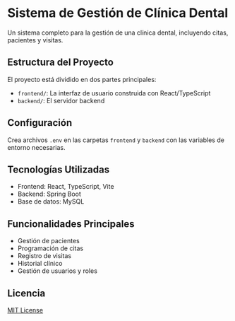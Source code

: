 # Sistema de Gestión de Clínica Dental

Un sistema completo para la gestión de una clínica dental, incluyendo citas, pacientes y visitas.

## Estructura del Proyecto

El proyecto está dividido en dos partes principales:

- `frontend/`: La interfaz de usuario construida con React/TypeScript
- `backend/`: El servidor backend


## Configuración

Crea archivos `.env` en las carpetas `frontend` y `backend` con las variables de entorno necesarias.


## Tecnologías Utilizadas

- Frontend: React, TypeScript, Vite
- Backend: Spring Boot
- Base de datos: MySQL

## Funcionalidades Principales

- Gestión de pacientes
- Programación de citas
- Registro de visitas
- Historial clínico
- Gestión de usuarios y roles

## Licencia

[MIT License](LICENSE)
